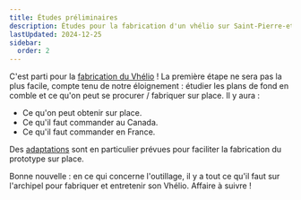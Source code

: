 ```yaml
---
title: Études préliminaires
description: Études pour la fabrication d'un vhélio sur Saint-Pierre-et-Miquelon
lastUpdated: 2024-12-25
sidebar:
  order: 2
---
```


C'est parti pour la [fabrication du Vhélio](/fabrication/)&nbsp;!  La première étape ne sera pas la plus facile, compte tenu de notre éloignement&nbsp;: étudier les plans de fond en comble et ce qu'on peut se procurer / fabriquer sur place. Il y aura&nbsp;:

- Ce qu'on peut obtenir sur place.
- Ce qu'il faut commander au Canada.
- Ce qu'il faut commander en France.

Des [adaptations](/vhelio-spm/adaptations/) sont en particulier prévues pour faciliter la fabrication du prototype sur place.

Bonne nouvelle&nbsp;:  en ce qui concerne l'outillage, il y a tout ce qu'il faut sur l'archipel pour fabriquer et entretenir son Vhélio. Affaire à suivre&nbsp;!
